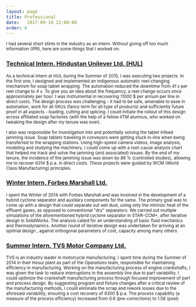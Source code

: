 ```yaml
---
layout: page 
title: Professional 
date:   2017-09-10 12:00:00
order: 6
---
```


<p><small>I had several short stints in the industry as an intern. Without giving off too much information (IPR), here are some things that I worked on:</small></p>
<p></p>
<h3><u><a href="https://www.hul.co.in/">Technical Intern, Hindustan Unilever Ltd. (HUL)</a></u></h3>
<p><small>	As a technical intern at HUL during the Summer of 2015, I was executing two projects. In the first one, I designed and implemented an indigenous automatic reel-changing mechanism for soap tablet wrapping. The automation reduced the downtime from <em>41 s</em> per reel change to <em>4 s</em>. To give you an idea about the frequency, a reel change occurs once approximately per hour. I was instrumental in recovering <em>11000</em> $ per annum per line in direct costs. The design process was challenging - it had to be safe, amenable to ease in automation, work for all SKUs (fancy term for all type of products) and sufficiently future proof in all aspects - loading, cutting and splicing. I could initiate the rollout of this design across affiliated soap factories (with the help of a fellow IITM alumnus, who worked on tweaking the design after my tenure was over).

I also was responsible for investigation into and potentially solving the tablet infeed jamming issue. Soap tablets traveling in conveyors were getting stuck in-line when being transferred to the wrapping stations. Using high-speed camera videos, image analysis, modeling and studying the machinery, I could come up with a root-cause analysis chart that helped me track and solve the jamming (and associated) issues. By the end of my tenure, the incidence of the jamming issue was down by <em>86</em> % (controlled studies), allowing me to recover <em>6314</em> $ p.a. in direct costs. These projects were guided by WCM (World Class Manufacturing) principles. </small></p>
<p></p>

<h3><u><a href="https://www.forbesmarshall.com/default.aspx"> Winter Intern, Forbes Marshall Ltd.</a></u></h3>
<p><small>	I spent the Winter of 2014 with Forbes Marshall and was involved in the development of a hybrid cyclone separator and auxiliary components for the same. The primary goal was to come up with a design that could separate out wet dust, using only the intrinsic heat of the effluent gases, as opposed to conventional "dry" separators. We carried out multiple simulations of the aforementioned hybrid cyclone separator in STAR-CCM+, after iterative design in SolidWorks. The analysis called for an understanding of basic fluid mechanics and thermodynamics. Another round of iterative design was undertaken for arriving at an optimal design , against orthogonal parameters of cost, capacity among many others</small></p>
<p></p>

<h3><u><a href="https://www.tvsmotor.com/">Summer Intern, TVS Motor Company Ltd. </a></u></h3>
<p><small>	TVS is an industry leader in motorcycle manufacturing. I spent time during the Summer of 2014 in their Hosur plant as part of the Operations team, responsible for maintaining efficiency in manufacturing. Working on the manufacturing process of engine crankshafts, I was given the task to reduce interruptions in the assembly line due to part variability. I could optimize the crankshaft manufacturing process through focused improvement of part and process design. By suggesting program and fixture changes after a critical review of the manufacturing methods, I could eliminate the scrap and rework losses due to the aforesaid variability, ensuring a cost recovery of <em>9300</em> $ p.a. The process capability (a measure of the process efficiency) increased from 0.6 (pre-corrections) to 1.58 (post)</small></p>
<p></p>